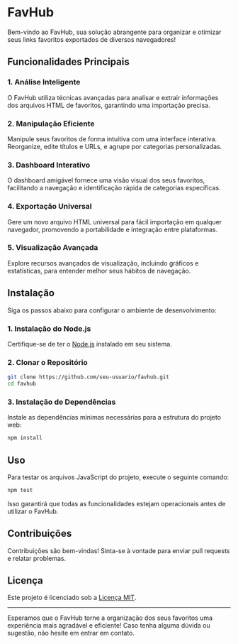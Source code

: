 # FavHub

Bem-vindo ao FavHub, sua solução abrangente para organizar e otimizar seus links favoritos exportados de diversos navegadores!

## Funcionalidades Principais

### 1. Análise Inteligente
O FavHub utiliza técnicas avançadas para analisar e extrair informações dos arquivos HTML de favoritos, garantindo uma importação precisa.

### 2. Manipulação Eficiente
Manipule seus favoritos de forma intuitiva com uma interface interativa. Reorganize, edite títulos e URLs, e agrupe por categorias personalizadas.

### 3. Dashboard Interativo
O dashboard amigável fornece uma visão visual dos seus favoritos, facilitando a navegação e identificação rápida de categorias específicas.

### 4. Exportação Universal
Gere um novo arquivo HTML universal para fácil importação em qualquer navegador, promovendo a portabilidade e integração entre plataformas.

### 5. Visualização Avançada
Explore recursos avançados de visualização, incluindo gráficos e estatísticas, para entender melhor seus hábitos de navegação.

## Instalação

Siga os passos abaixo para configurar o ambiente de desenvolvimento:

### 1. Instalação do Node.js

Certifique-se de ter o [Node.js](https://nodejs.org/) instalado em seu sistema.

### 2. Clonar o Repositório

```bash
git clone https://github.com/seu-usuario/favhub.git
cd favhub
```

### 3. Instalação de Dependências

Instale as dependências mínimas necessárias para a estrutura do projeto web:

```bash
npm install
```

## Uso

Para testar os arquivos JavaScript do projeto, execute o seguinte comando:

```bash
npm test
```

Isso garantirá que todas as funcionalidades estejam operacionais antes de utilizar o FavHub.

## Contribuições

Contribuições são bem-vindas! Sinta-se à vontade para enviar pull requests e relatar problemas.

## Licença

Este projeto é licenciado sob a [Licença MIT](LICENSE). 

---

Esperamos que o FavHub torne a organização dos seus favoritos uma experiência mais agradável e eficiente! Caso tenha alguma dúvida ou sugestão, não hesite em entrar em contato.
